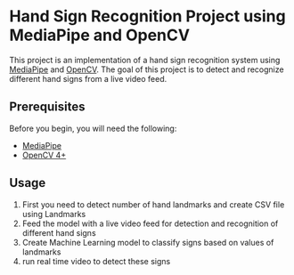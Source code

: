 # Hand Sign Recognition Project using MediaPipe and OpenCV

This project is an implementation of a hand sign recognition system using [MediaPipe](https://google.github.io/mediapipe/) and [OpenCV](https://opencv.org/). The goal of this project is to detect and recognize different hand signs from a live video feed.

## Prerequisites

Before you begin, you will need the following: 
- [MediaPipe](https://google.github.io/mediapipe/) 
- [OpenCV 4+](https://opencv.org/releases/) 


## Usage 
1. First you need to detect number of hand landmarks and create CSV file using Landmarks
2. Feed the model with a live video feed for detection and recognition of different hand signs
3. Create Machine Learning model to classify signs based on values of landmarks
4. run real time video to detect these signs
